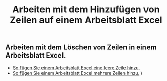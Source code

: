 ﻿---
title: Arbeiten mit dem Hinzufügen von Zeilen auf einem Arbeitsblatt Excel
second_title: Documen
linktitle: Anzeige
type: docs
url: /de/rows/add/
keywords: Working with adding row on an Excel worksheet. How to add rows on an Excel worksheet
description: Aspose.Cells Cloud REST API unterstützt das Hinzufügen von Zeilen in einem Excel Arbeitsblatt. SDK unterstützt verschiedene Entwicklungssprachen. Dazu gehören Android, C#, Go, Java, NodeJS, Perl, PHP, Python, Ruby und Swift
weight: 20
kwords: Excel, Office Cloud, REST API, Tabellenkalkulation, PDF, CSV, Json, Markdown, Arbeiten mit dem Hinzufügen von Zeilen in einem Excel-Arbeitsblatt
---
## Arbeiten mit dem Löschen von Zeilen in einem Arbeitsblatt Excel.

- [So fügen Sie einem Arbeitsblatt Excel eine leere Zeile hinzu.](/cells/de/rows/add/row/) 
- [So fügen Sie einem Arbeitsblatt Excel mehrere Zeilen hinzu.](/cells/de/rows/add/rows/) ) 
